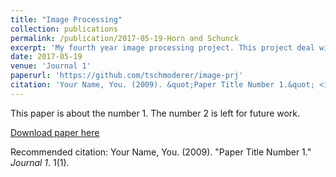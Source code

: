 ```yaml
---
title: "Image Processing"
collection: publications
permalink: /publication/2017-05-19-Horn and Schunck
excerpt: 'My fourth year image processing project. This project deal with the implementation of the Horn and schunck method to compute the optical flow (i.e. the relative mouvement of teh observer) between a pair of images.'
date: 2017-05-19
venue: 'Journal 1'
paperurl: 'https://github.com/tschmoderer/image-prj'
citation: 'Your Name, You. (2009). &quot;Paper Title Number 1.&quot; <i>Journal 1</i>. 1(1).'
---
```

This paper is about the number 1. The number 2 is left for future work.

[Download paper here](http://academicpages.github.io/files/paper1.pdf)

Recommended citation: Your Name, You. (2009). "Paper Title Number 1." <i>Journal 1</i>. 1(1).
